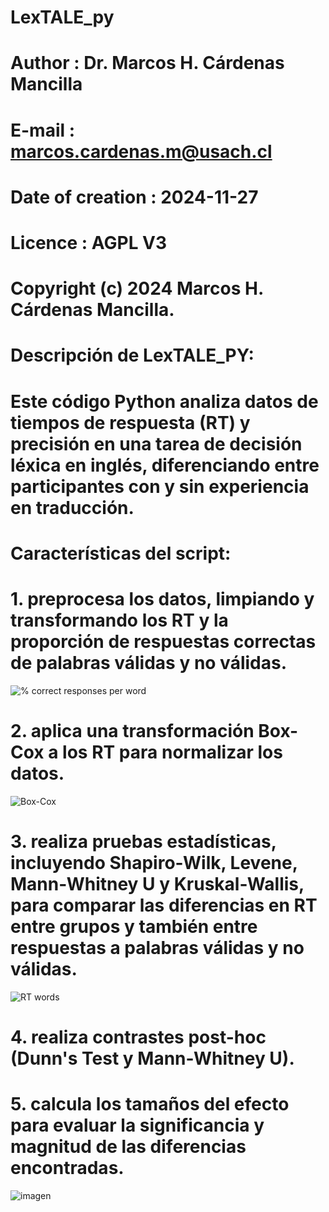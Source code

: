 # LexTALE_py
#
# Author                    : Dr. Marcos H. Cárdenas Mancilla
# E-mail                    : marcos.cardenas.m@usach.cl
# Date of creation          : 2024-11-27
# Licence                   : AGPL V3
# Copyright (c) 2024 Marcos H. Cárdenas Mancilla.
# 
# Descripción de LexTALE_PY:
# Este código Python analiza datos de tiempos de respuesta (RT) y precisión en una tarea de decisión léxica en inglés, diferenciando entre participantes con y sin experiencia en traducción.
# Características del script:
# 1. preprocesa los datos, limpiando y transformando los RT y la proporción de respuestas correctas de palabras válidas y no válidas.
![% correct responses per word](https://github.com/user-attachments/assets/e6b310b2-9be1-4412-a441-b1d4df1a8bcc)
# 2. aplica una transformación Box-Cox a los RT para normalizar los datos.
![Box-Cox](https://github.com/user-attachments/assets/097746ab-b150-4e81-9c7d-89e267cfe22d)
# 3. realiza pruebas estadísticas, incluyendo Shapiro-Wilk, Levene, Mann-Whitney U y Kruskal-Wallis, para comparar las diferencias en RT entre grupos y también entre respuestas a palabras válidas y no válidas.
![RT words](https://github.com/user-attachments/assets/79d3847a-160b-47c3-8840-3fb47f4c629e)
# 4. realiza contrastes post-hoc (Dunn's Test y Mann-Whitney U).
# 5. calcula los tamaños del efecto para evaluar la significancia y magnitud de las diferencias encontradas.
![imagen](https://github.com/user-attachments/assets/8c7401e3-0b95-4315-8373-6523a145c295)
